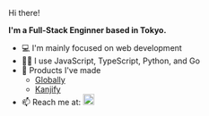 Hi there!

**I'm a Full-Stack Enginner based in Tokyo.**

- 💻 I'm mainly focused on web development<br>
- 👨‍💻 I use JavaScript, TypeScript, Python, and Go<br>
- 🌟 Products I've made
  - [Globally](https://github.com/walnut07/Globally)
  - [Kanjify](https://github.com/walnut07/Kanjify)
- 📫 Reach me at: <img src="https://user-images.githubusercontent.com/90857923/187030448-da217c6d-1e2b-48fd-b3fa-12f2ed730e72.png" width="20" />
